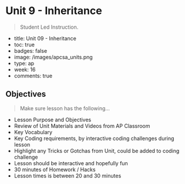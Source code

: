 # Unit 9 - Inheritance
>  Student Led Instruction.
- title: Unit 09 - Inheritance
- toc: true
- badges: false
- image: /images/apcsa_units.png
- type: ap
- week: 16
- comments: true

## Objectives
> Make sure lesson has the following...
- Lesson Purpose and Objectives
- Review of Unit Materials and Videos from AP Classroom
- Key Vocabulary
- Key Coding requirements, by interactive coding challenges during lesson
- Highlight any Tricks or Gotchas from Unit, could be added to coding challenge
- Lesson should be interactive and hopefully fun
- 30 minutes of Homework / Hacks
- Lesson times is between 20 and 30 minutes
